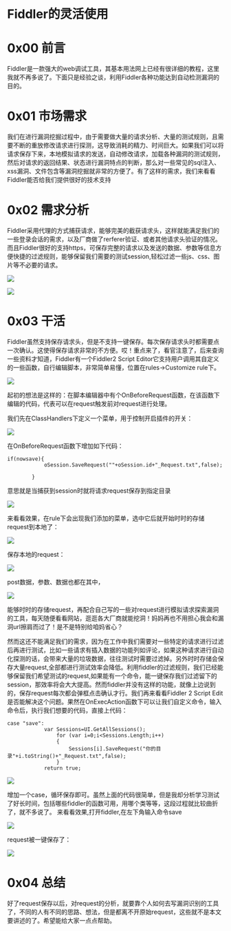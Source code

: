 # Fiddler的灵活使用

0x00 前言
=====

Fiddler是一款强大的web调试工具，其基本用法网上已经有很详细的教程，这里我就不再多说了。下面只是经验之谈，利用Fiddler各种功能达到自动检测漏洞的目的。

0x01 市场需求
=====

我们在进行漏洞挖掘过程中，由于需要做大量的请求分析、大量的测试规则，且需要不断的重放修改请求进行探测，这导致消耗的精力、时间巨大。如果我们可以将请求保存下来，本地模拟请求的发送，自动修改请求，加载各种漏洞的测试规则，然后对请求的返回结果、状态进行漏洞特点的判断，那么对一些常见的sql注入、xss漏洞、文件包含等漏洞挖掘就非常的方便了。有了这样的需求，我们来看看Fiddler能否给我们提供很好的技术支持

0x02 需求分析
=====

Fiddler采用代理的方式捕获请求，能够完美的截获请求头，这样就能满足我们的一些登录会话的需求，以及厂商做了rerferer验证、或者其他请求头验证的情况。而且Fiddler很好的支持https，可保存完整的请求以及发送的数据、参数等信息方便快捷的过滤规则，能够保留我们需要的测试session,轻松过滤一些js、css、图片等不必要的请求。

![](http://drops.javaweb.org/uploads/images/823ac729411e383417e974a2952a795e45b86ca4.jpg)

![](http://drops.javaweb.org/uploads/images/9a9e56815416ddf627efae0abf691535f07139f5.jpg)

0x03 干活
=====

Fiddler虽然支持保存请求头，但是不支持一键保存。每次保存请求头时都需要点一次确认。这使得保存请求非常的不方便。哎！重点来了，看官注意了，后来查询一些资料才知道，Fiddler有一个Fiddler2 Script Editor它支持用户调用其自定义的一些函数，自行编辑脚本，非常简单易懂，位置在rules->Customize rule下。

![](http://drops.javaweb.org/uploads/images/33177d37f4fa739845d0d8161833fc357aed3aaf.jpg)

起初的想法是这样的：在脚本编辑器中有个OnBeforeRequest函数，在该函数下编辑的代码，代表可以在request触发前对request进行处理。

我们先在ClassHandlers下定义一个菜单，用于控制开启插件的开关：

![](http://drops.javaweb.org/uploads/images/5e765f9e99266ac4a2fbdbc73bfcc1a0345342e9.jpg)

在OnBeforeRequest函数下增加如下代码：

```
if(nowsave){
            oSession.SaveRequest(""+oSession.id+"_Request.txt",false);
            
        }

```

意思就是当捕获到session时就将请求request保存到指定目录

![](http://drops.javaweb.org/uploads/images/eceb12acea74504a47535b0bc79b1f0229c46f05.jpg)

来看看效果，在rule下会出现我们添加的菜单，选中它后就开始时时的存储request到本地了：

![](http://drops.javaweb.org/uploads/images/609baa4949e7308f6fc4021c0433ab0040759f9b.jpg)

保存本地的request：

![](http://drops.javaweb.org/uploads/images/8e8d96e45f3e688c318ba7249e1a3ee2afa07dfd.jpg)

post数据，参数、数据也都在其中，

![](http://drops.javaweb.org/uploads/images/ab350ca4a07bea1017947932c64fb33119447dcc.jpg)

能够时时的存储request，再配合自己写的一些对request进行模拟请求探索漏洞的工具，每天随便看看网站，逛逛各大厂商就能挖洞！妈妈再也不用担心我会和漏洞url擦肩而过了！是不是特别给咱妈省心？

然而这还不能满足我们的需求，因为在工作中我们需要对一些特定的请求进行过滤后再进行测试，比如一些请求有插入数据的功能列如评论，如果这种请求进行自动化探测的话，会带来大量的垃圾数据，往往测试时需要过滤掉。另外时时存储会保存大量request,全部都进行测试效率会降低。利用fiddler的过滤规则，我们已经能够保留我们希望测试的request,如果能有一个命令，能一键保存我们过滤留下的session，那效率将会大大提高。然而fiddler并没有这样的功能，就像上边说到的，保存request每次都会弹框点击确认才行。我们再来看看Fiddler 2 Script Edit是否能解决这个问题。果然在OnExecAction函数下可以让我们自定义命令，输入命令后，执行我们想要的代码，直接上代码：

```
case "save":
            var Sessions=UI.GetAllSessions();
                for (var i=0;i<Sessions.Length;i++)
                {
                    Sessions[i].SaveRequest("你的目录"+i.toString()+"_Request.txt",false);
                }
            return true;

```

![](http://drops.javaweb.org/uploads/images/bdc0488bec7cebc073fa08612900bf53b5039875.jpg)

增加一个case，循环保存即可。虽然上面的代码很简单，但是我却分析学习测试了好长时间，包括哪些fiddler的函数可用，用哪个类等等，这段过程就比较曲折了，就不多说了。 来看看效果,打开fiddler,在左下角输入命令save

![](http://drops.javaweb.org/uploads/images/5fb0ff5ab6c8cdd563aaa3f3bd486e8908787bad.jpg)

request被一键保存了：

![](http://drops.javaweb.org/uploads/images/0b30a36b692aaa364be2fc2e74b6e30436341833.jpg)

0x04 总结
=====

好了request保存以后，对request的分析，就要靠个人如何去写漏洞识别的工具了，不同的人有不同的思路、想法，但是都离不开原始request，这些就不是本文要讲述的了。希望能给大家一点点帮助。